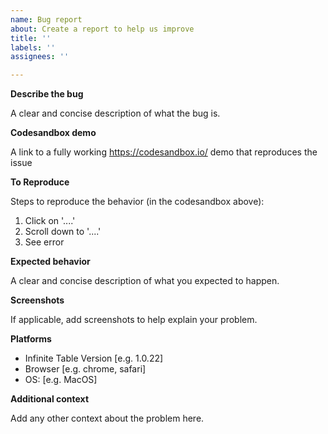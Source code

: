 ```yaml
---
name: Bug report
about: Create a report to help us improve
title: ''
labels: ''
assignees: ''

---
```


**Describe the bug**

A clear and concise description of what the bug is.

**Codesandbox demo**

A link to a fully working https://codesandbox.io/ demo that reproduces the issue

**To Reproduce**

Steps to reproduce the behavior (in the codesandbox above):
1. Click on '....'
2. Scroll down to '....'
3. See error

**Expected behavior**

A clear and concise description of what you expected to happen.

**Screenshots**

If applicable, add screenshots to help explain your problem.

**Platforms**

 - Infinite Table Version [e.g. 1.0.22]
 - Browser [e.g. chrome, safari]
 - OS: [e.g. MacOS]

**Additional context**

Add any other context about the problem here.
